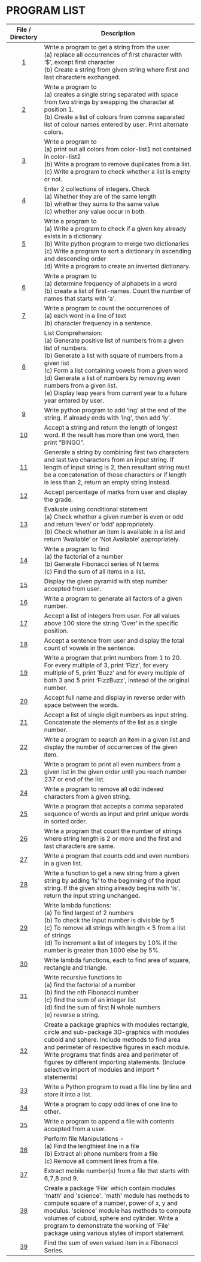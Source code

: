 # PROGRAM LIST
| File / Directory | Description |
|:---:|---|
| [1](P1.py) | Write a program to get a string from the user<br>   (a) replace all occurrences of first character with ‘$’, except first character<br>   (b) Create a string from given string where first and last characters exchanged. |
| [2](P2.py) | Write a program to<br>   (a) creates a single string separated with space from two strings by swapping the character at position 1.<br>   (b) Create a list of colours from comma separated list of colour names entered by user. Print alternate colors. |
| [3](P3.py) | Write a program to<br>   (a) print out all colors from color-list1 not contained in color-list2<br>   (b) Write a program to remove duplicates from a list.<br>   (c) Write a program to check whether a list is empty or not. |
| [4](P4.py) | Enter 2 collections of integers. Check<br>   (a) Whether they are of the same length<br>   (b) whether they sums to the same value<br>   (c) whether any value occur in both. |
| [5](P5.py) | Write a program to<br>   (a) Write a program to check if a given key already exists in a dictionary<br>   (b) Write python program to merge two dictionaries<br>   (c) Write a program to sort a dictionary in ascending and descending order<br>   (d) Write a program to create an inverted dictionary. |
| [6](P6.py) | Write a program to<br>   (a) determine frequency of alphabets in a word<br>   (b) create a list of first-names. Count the number of names that starts with ‘a’. |
| [7](P7.py) | Write a program to count the occurrences of<br>   (a) each word in a line of text<br>   (b) character frequency in a sentence. |
| [8](P8.py) | List Comprehension:<br>   (a) Generate positive list of numbers from a given list of numbers.<br>   (b) Generate a list with square of numbers from a given list<br>   (c) Form a list containing vowels from a given word<br>   (d) Generate a list of numbers by removing even numbers from a given list.<br>   (e) Display leap years from current year to a future year entered by user. |
| [9](P9.py) | Write python program to add ‘ing’ at the end of the string. If already ends with ‘ing’, then add ‘ly’. |
| [10](P10.py) | Accept a string and return the length of longest word. If the result has more than one word, then print “BINGO”. |
| [11](P11.py) | Generate a string by combining first two characters and last two characters from an input string. If length of input string is 2, then resultant string must be a concatenation of those characters or if length is less than 2, return an empty string instead. |
| [12](P12.py) | Accept percentage of marks from user and display the grade. |
| [13](P13.py) | Evaluate using conditional statement<br>    (a) Check whether a given number is even or odd and return ‘even’ or ‘odd’ appropriately.<br>    (b) Check whether an item is available in a list and return ‘Available’ or ‘Not Available’ appropriately. |
| [14](P14.py) | Write a program to find<br>    (a) the factorial of a number<br>    (b) Generate Fibonacci series of N terms<br>    (c) Find the sum of all items in a list. |
| [15](P15.py) | Display the given pyramid with step number accepted from user. |
| [16](P16.py) | Write a program to generate all factors of a given number. |
| [17](P17.py) | Accept a list of integers from user. For all values above 100 store the string ‘Over’ in the specific position. |
| [18](P18.py) | Accept a sentence from user and display the total count of vowels in the sentence. |
| [19](P19.py) | Write a program that print numbers from 1 to 20. For every multiple of 3, print ‘Fizz’, for every multiple of 5, print ‘Buzz’ and for every multiple of both 3 and 5 print ‘FizzBuzz’, instead of the original number. |
| [20](P20.py) | Accept full name and display in reverse order with space between the words. |
| [21](P21.py) | Accept a list of single digit numbers as input string. Concatenate the elements of the list as a single number. |
| [22](P22.py) | Write a program to search an item in a given list and display the number of occurrences of the given item. |
| [23](P23.py) | Write a program to print all even numbers from a given list in the given order until you reach number 237 or end of the list. |
| [24](P24.py) | Write a program to remove all odd indexed characters from a given string. |
| [25](P25.py) | Write a program that accepts a comma separated sequence of words as input and print unique words in sorted order. |
| [26](P26.py) | Write a program that count the number of strings where string length is 2 or more and the first and last characters are same. |
| [27](P27.py) | Write a program that counts odd and even numbers in a given list. |
| [28](P28.py) | Write a function to get a new string from a given string by adding ‘Is’ to the beginning of the input string. If the given string already begins with ‘Is’, return the input string unchanged. |
| [29](P29.py) | Write lambda functions:<br>     (a) To find largest of 2 numbers<br>     (b) To check the input number is divisible by 5<br>     (c) To remove all strings with length < 5 from a list of strings<br>     (d) To increment a list of integers by 10% if the number is greater than 1000 else by 5%. |
| [30](P30.py) | Write lambda functions, each to find area of square, rectangle and triangle. |
| [31](P31.py) | Write recursive functions to<br>    (a) find the factorial of a number<br>    (b) find the nth Fibonacci number<br>    (c) find the sum of an integer list<br>    (d) find the sum of first N whole numbers<br>    (e) reverse a string. |
| [32](P32) | Create a package graphics with modules rectangle, circle and sub-package 3D-graphics with modules cuboid and sphere. Include methods to find area and perimeter of respective figures in each module. Write programs that finds area and perimeter of figures by different importing statements. (Include selective import of modules and import * statements) |
| [33](P33) | Write a Python program to read a file line by line and store it into a list. |
| [34](P34) | Write a program to copy odd lines of one line to other. |
| [35](P35) | Write a program to append a file with contents accepted from a user. |
| [36](P36) | Perform file Manipulations -<br>    (a) Find the lengthiest line in a file<br>    (b) Extract all phone numbers from a file<br>    (c) Remove all comment lines from a file. |
| [37](P37) | Extract mobile number(s) from a file that starts with 6,7,8 and 9. |
| [38](P38) | Create a package 'File' which contain modules 'math' and 'science'. 'math' module has methods to compute square of a number, power of x, y and modulus. 'science' module has methods to compute volumes of cuboid, sphere and cylinder. Write a program to demonstrate the working of 'File' package using various styles of import statement. |
| [39](P39.py) | Find the sum of even valued item in a Fibonacci Series. |